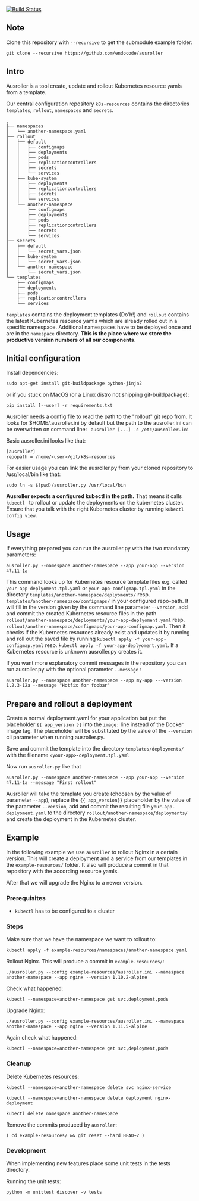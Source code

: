 [![Build Status](https://travis-ci.org/endocode/ausroller.svg?branch=master)](https://travis-ci.org/endocode/ausroller)

## Note

Clone this repository with `--recursive` to get the submodule example folder:
```
git clone --recursive https://github.com/endocode/ausroller
```

## Intro

Ausroller is a tool create, update and rollout Kubernetes resource yamls from a template.

Our central configuration repository ``k8s-resources`` contains the
directories ``templates``, ``rollout``, ``namespaces`` and ``secrets``.

```
.
├── namespaces
│   └── another-namespace.yaml
├── rollout
│   ├── default
│   │   ├── configmaps
│   │   ├── deployments
│   │   ├── pods
│   │   ├── replicationcontrollers
│   │   ├── secrets
│   │   └── services
│   ├── kube-system
│   │   ├── deployments
│   │   ├── replicationcontrollers
│   │   ├── secrets
│   │   └── services
│   └── another-namespace
│       ├── configmaps
│       ├── deployments
│       ├── pods
│       ├── replicationcontrollers
│       ├── secrets
│       └── services
├── secrets
│   ├── default
│   │   └── secret_vars.json
│   ├── kube-system
│   │   └── secret_vars.json
│   └── another-namespace
│       └── secret_vars.json
└── templates
    ├── configmaps
    ├── deployments
    ├── pods
    ├── replicationcontrollers
    └── services
```
`templates` contains the deployment templates (Do'h!) and `rollout` contains the
 latest Kubernetes resource yamls which are already rolled out in a specific
namespace. Additional namespaces have to be deployed once and are in the
`namespace` directory. __This is the place where we store the productive
version numbers of all our components.__



## Initial configuration

Install dependencies:
```
sudo apt-get install git-buildpackage python-jinja2
```

or if you stuck on MacOS (or a Linux distro not shipping git-buildpackage):
```
pip install [--user] -r requirements.txt
```

Ausroller needs a config file to read the path to the "rollout" git repo from.
It looks for $HOME/.ausroller.ini by default but the path to the ausroller.ini
can be overwritten on command line: ``` ausroller [...] -c /etc/ausroller.ini```


Basic ausroller.ini looks like that:
```
[ausroller]
repopath = /home/<user>/git/k8s-resources
```

For easier usage you can link the ausroller.py from your cloned repository to
/usr/local/bin like that:
```
sudo ln -s $(pwd)/ausroller.py /usr/local/bin
```

__Ausroller expects a configured kubectl in the path.__
That means it calls  ```kubectl ``` to rollout or update the deployments on the
kubernetes cluster. Ensure that you talk with the right Kubernetes cluster
by running ```kubectl config view```.



## Usage

If everything prepared you can run the ausroller.py with the two mandatory parameters:

```
ausroller.py --namespace another-namespace --app your-app --version 47.11-1a
```

This command looks up for Kubernetes resource template files e.g. called
```your-app-deplyoment.tpl.yaml``` or ```your-app-configmap.tpl.yaml``` in the
directory ```templates/another-namespace/deplyoments/``` resp.
```templates/another-namespace/configmaps/``` in your configured repo-path. It
will fill in the version given by the command line parameter ```--version```,
add and commit the created Kubernetes resource files in the path
```rollout/another-namespace/deployments/your-app-deplyoment.yaml``` resp.
```rollout/another-namespace/configmaps/your-app-configmap.yaml```. Then it
checks if the Kubernetes resources already exist and updates it by running and
roll out the saved file by running ```kubectl apply -f
your-app-configmap.yaml``` resp. ```kubectl apply -f
your-app-deplyoment.yaml```. If a Kubernetes resource is unknown ausroller.py
creates it.

If you want more explanatory commit messages in the repository you can run ausroller.py with the optional parameter ```--message``` :
```
ausroller.py --namespace another-namespace --app my-app ---version 1.2.3-12a --message "Hotfix for foobar"
```


## Prepare and rollout a deployment

Create a normal deployment.yaml for your application but put the placeholder ` {{ app_version }} ` into the `image:` line instead of the Docker image tag. The placeholder will be substituted by the value of the `--version` cli parameter when running ausroller.py.

Save and commit the template into the directory `templates/deployments/` with the
filename  `<your-app>-deployment.tpl.yaml`

Now run `ausroller.py` like that
```
ausroller.py --namespace another-namespace --app your-app --version 47.11-1a --message "First rollout"
```

Ausroller will take the template you create (choosen by the value of parameter `--app`), replace the `{{ app_version}}` placeholder by the value of the parameter `--version`, add and commit the resulting file `your-app-deplyoment.yaml` to the directory `rollout/another-namespace/deployments/` and create the deployment in the Kubernetes cluster.

## Example

In the following example we use `ausroller` to rollout Nginx in a certain
version. This will create a deployment and a service from our templates in the
`example-resources/` folder. It also will produce a commit in that repository
with the according resource yamls.

After that we will upgrade the Nginx to a newer version.


### Prerequisites

* `kubectl` has to be configured to a cluster

### Steps

Make sure that we have the namespace we want to rollout to:
```
kubectl apply -f example-resources/namespaces/another-namespace.yaml
```

Rollout Nginx. This will produce a commit in `example-resources/`:
```
./ausroller.py --config example-resources/ausroller.ini --namespace another-namespace --app nginx --version 1.10.2-alpine
```

Check what happened:
```
kubectl --namespace=another-namespace get svc,deployment,pods
```

Upgrade Nginx:

```
./ausroller.py --config example-resources/ausroller.ini --namespace another-namespace --app nginx --version 1.11.5-alpine
```

Again check what happened:
```
kubectl --namespace=another-namespace get svc,deployment,pods
```

### Cleanup

Delete Kubernetes resources:

```
kubectl --namespace=another-namespace delete svc nginx-service
```

```
kubectl --namespace=another-namespace delete deployment nginx-deployment
```

```
kubectl delete namespace another-namespace
```

Remove the commits produced by `ausroller`:
```
( cd example-resources/ && git reset --hard HEAD~2 )
```

### Development

When implementing new features place some unit tests in the tests directory.

Running the unit tests:

```
python -m unittest discover -v tests
```
